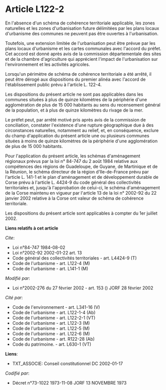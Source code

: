 # Article L122-2

En l'absence d'un schéma de cohérence territoriale applicable, les zones naturelles et les zones d'urbanisation future
délimitées par les plans locaux d'urbanisme des communes ne peuvent pas être ouvertes à l'urbanisation.

Toutefois, une extension limitée de l'urbanisation peut être prévue par les plans locaux d'urbanisme et les cartes communales
avec l'accord du préfet. Cet accord est donné après avis de la commission départementale des sites et de la chambre
d'agriculture qui apprécient l'impact de l'urbanisation sur l'environnement et les activités agricoles.

Lorsqu'un périmètre de schéma de cohérence territoriale a été arrêté, il peut être dérogé aux dispositions du premier alinéa
avec l'accord de l'établissement public prévu à l'article L. 122-4.

Les dispositions du présent article ne sont pas applicables dans les communes situées à plus de quinze kilomètres de la
périphérie d'une agglomération de plus de 15 000 habitants au sens du recensement général de la population, et à plus de
quinze kilomètres du rivage de la mer.

Le préfet peut, par arrêté motivé pris après avis de la commission de conciliation, constater l'existence d'une rupture
géographique due à des circonstances naturelles, notamment au relief, et, en conséquence, exclure du champ d'application du
présent article une ou plusieurs communes situées à moins de quinze kilomètres de la périphérie d'une agglomération de plus
de 15 000 habitants.

Pour l'application du présent article, les schémas d'aménagement régionaux prévus par la loi n° 84-747 du 2 août 1984
relative aux compétences des régions de Guadeloupe, de Guyane, de Martinique et de la Réunion, le schéma directeur de la
région d'Ile-de-France prévu par l'article L. 141-1 et le plan d'aménagement et de développement durable de Corse prévu à
l'article L. 4424-9 du code général  des collectivités territoriales et, jusqu'à l'approbation de celui-ci, le schéma
d'aménagement de la Corse maintenu en vigueur par l'article 13 de la loi n° 2002-92 du 22 janvier 2002 relative à la Corse
ont valeur de schéma de cohérence territoriale.

Les dispositions du présent article sont applicables à compter du 1er juillet 2002.

**Liens relatifs à cet article**

_Cite_:

  - Loi n°84-747 1984-08-02
  - Loi n°2002-92 2002-01-22 art. 13
  - Code général des collectivités territoriales - art. L4424-9 (T)
  - Code de l'urbanisme - art. L122-4 (M)
  - Code de l'urbanisme - art. L141-1 (M)

_Modifié par_:

  - Loi n°2002-276 du 27 février 2002 - art. 153 () JORF 28 février 2002

_Cité par_:

  - Code de l'environnement - art. L341-16 (V)
  - Code de l'urbanisme - art. L122-1-4 (Ab)
  - Code de l'urbanisme - art. L122-2-1 (VT)
  - Code de l'urbanisme - art. L122-3 (M)
  - Code de l'urbanisme - art. L122-5 (M)
  - Code de l'urbanisme - art. L122-6 (M)
  - Code de l'urbanisme - art. R122-28 (Ab)
  - Code du patrimoine. - art. L630-1 (VT)

**Liens**:

  - TXT_ASSOCIE: Conseil constitutionnel DC 2002-01-17

_Codifié par_:

  - Décret n°73-1022 1973-11-08 JORF 13 NOVEMBRE 1973
